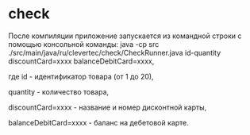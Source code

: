 # check
После компиляции приложение запускается из командной строки с помощью консольной команды: java -cp src ./src/main/java/ru/clevertec/check/CheckRunner.java id-quantity discountCard=xxxx balanceDebitCard=xxxx,

где id - идентификатор товара (от 1 до 20),

quantity - количество товара,

discountCard=xxxx - название и номер дисконтной карты,

balanceDebitCard=xxxx - баланс на дебетовой карте.
